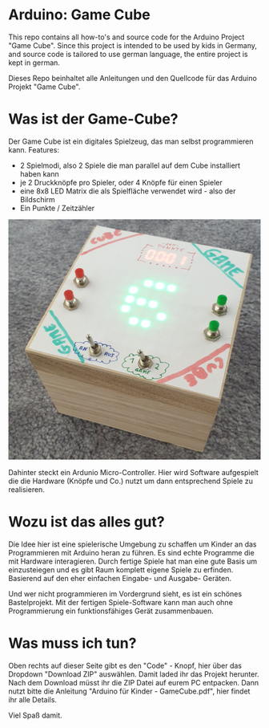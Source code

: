 # Arduino: Game Cube
This repo contains all how-to's and source code for the Arduino Project "Game Cube". Since this project is intended to be used by kids in Germany, and source code is tailored to use german language, the entire project is kept in german. 

Dieses Repo beinhaltet alle Anleitungen und den Quellcode für das Arduino Projekt "Game Cube".

# Was ist der Game-Cube?
Der Game Cube ist ein digitales Spielzeug, das man selbst programmieren kann. Features:
 - 2 Spielmodi, also 2 Spiele die man parallel auf dem Cube installiert haben kann
 - je 2 Druckknöpfe pro Spieler, oder 4 Knöpfe für einen Spieler
 - eine 8x8 LED Matrix die als Spielfläche verwendet wird - also der Bildschirm
 - Ein Punkte / Zeitzähler

![GameCube1](https://github.com/adlemich/game-cube/blob/main/GameCube.jpg?raw=true)

Dahinter steckt ein Ardunio Micro-Controller. Hier wird Software aufgespielt die die Hardware (Knöpfe und Co.) nutzt um dann entsprechend Spiele zu realisieren. 

# Wozu ist das alles gut?
Die Idee hier ist eine spielerische Umgebung zu schaffen um Kinder an das Programmieren mit Arduino heran zu führen. Es sind echte Programme die mit Hardware interagieren. Durch fertige Spiele hat man eine gute Basis um einzusteiegen und es gibt Raum komplett eigene Spiele zu erfinden. Basierend auf den eher einfachen Eingabe- und Ausgabe- Geräten.

Und wer nicht programmieren im Vordergrund sieht, es ist ein schönes Bastelprojekt. Mit der fertigen Spiele-Software kann man auch ohne Programmierung ein funktionsfähiges Gerät zusammenbauen.

# Was muss ich tun?
Oben rechts auf dieser Seite gibt es den "Code" - Knopf, hier über das Dropdown "Download ZIP" auswählen. Damit laded ihr das Projekt herunter.
Nach dem Download müsst ihr die ZIP Datei auf eurem PC entpacken. Dann nutzt bitte die Anleitung "Arduino für Kinder - GameCube.pdf", hier findet ihr alle Details.

Viel Spaß damit.

